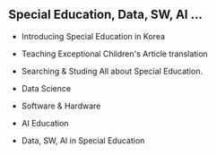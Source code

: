 ## Special Education, Data, SW, AI ...

* Introducing Special Education in Korea
* Teaching Exceptional Children's Article translation
* Searching & Studing All about Special Education.

* Data Science
* Software & Hardware
* AI Education

* Data, SW, AI in Special Education
